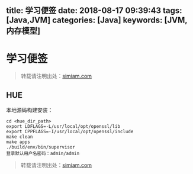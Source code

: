 title: 学习便签
date: 2018-08-17 09:39:43
tags: [Java,JVM]
categories: [Java]
keywords: [JVM,内存模型]
---

# 学习便签

> 转载请注明出处：[simiam.com][1]

## HUE
本地源码构建安装：

```
cd <hue_dir_path>
export LDFLAGS=-L/usr/local/opt/openssl/lib
export CPPFLAGS=-I/usr/local/opt/openssl/include
make clean
make apps
./build/env/bin/supervisor
登录默认用户名密码：admin/admin
```





> 转载请注明出处：[simiam.com][1]

[1]: http://simiam.com


